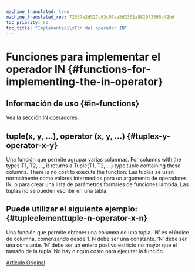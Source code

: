 ```yaml
---
machine_translated: true
machine_translated_rev: 72537a2d527c63c07aa5d2361a8829f3895cf2bd
toc_priority: 60
toc_title: "Implementaci\xF3n del operador IN"
---
```


# Funciones para implementar el operador IN {#functions-for-implementing-the-in-operator}

## Información de uso {#in-functions}

Vea la sección [IN operadores](../operators/in.md#select-in-operators).

## tuple(x, y, …), operator (x, y, …) {#tuplex-y-operator-x-y}

Una función que permite agrupar varias columnas.
For columns with the types T1, T2, …, it returns a Tuple(T1, T2, …) type tuple containing these columns. There is no cost to execute the function.
Las tuplas se usan normalmente como valores intermedios para un argumento de operadores IN, o para crear una lista de parámetros formales de funciones lambda. Las tuplas no se pueden escribir en una tabla.

## Puede utilizar el siguiente ejemplo: {#tupleelementtuple-n-operator-x-n}

Una función que permite obtener una columna de una tupla.
‘N’ es el índice de columna, comenzando desde 1. N debe ser una constante. ‘N’ debe ser una constante. ‘N’ debe ser un entero postivo estricto no mayor que el tamaño de la tupla.
No hay ningún costo para ejecutar la función.

[Artículo Original](https://clickhouse.tech/docs/en/query_language/functions/in_functions/) <!--hide-->

